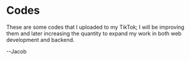 # Codes

These are some codes that I uploaded to my TikTok; I will be improving them and later increasing the quantity to expand my work in both web development and backend.

--Jacob
